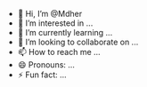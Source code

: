 - 👋 Hi, I’m @Mdher
- 👀 I’m interested in ...
- 🌱 I’m currently learning ...
- 💞️ I’m looking to collaborate on ...
- 📫 How to reach me ...
- 😄 Pronouns: ...
- ⚡ Fun fact: ...

<!---
Mdher/Mdher is a ✨ special ✨ repository because its `README.md` (this file) appears on your GitHub profile.
You can click the Preview link to take a look at your changes.
--->
